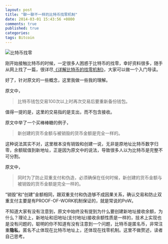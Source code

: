 ```yaml
---
layout: post
title: "聊一聊不一样的比特币找零机制"
date: 2014-03-01 15:43:56 +0800
comments: true
published: true
categories: 
tags: Bitcoin
---
```


![比特币找零](http://img5.douban.com/view/photo/photo/public/p2228618606.jpg)

刚开始接触比特币的时候，一定很多人困惑于比特币的找零，幸好资料很多，随手从网上找了一篇，很详尽[《详解比特币的找零机制》](http://jingyan.baidu.com/article/19192ad84bcd54e53e570729.html)，大家可以做一个入门导读。

好了，针对原文的一些概念，这里我做一些我的理解。

<!-- more -->

原文中，

>比特币钱包交易100次以上时再次交易后要重新备份钱包。

值得一提的是，这里的交易指的是支出，而不包含接收。

原文中举了一个买棒棒糖的例子，

>新创建的货币金额与被销毁的货币金额是完全一样的。

这种说法其实不对，这里根本没有销毁和创建一说，无非是原地址比特币数字归零，余额赋值到新地址，正是因为原文中的说法，导致很多人以为比特币是完整不可分割。

原文中，

>同时为了防止双重支付和伪造，必须确保在任何时候，新创建的货币金额与被销毁的货币金额是完全一样的。

“销毁”和“创建”金额相同，跟双重支付和伪造够不成因果关系，确认交易和防止双重支付主要是有PROOF-OF-WORK机制保证的，就是常说的PoW。

不知道大家有没有注意到，原文中始终没有提到为什么要创建新地址接收余额，为什么？理论上，新地址和旧地址(支付地址)接收余额性质是一样的，技术上实现也是没有问题的，聪明的你不知道有没有注意到一个问题，比特币是匿名币，非常注重**隐私**，匿名不止体现在比特币地址上，还体现在找零机制。这里不做赘述，读者自己思考。
